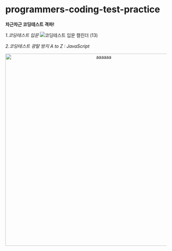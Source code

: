 # programmers-coding-test-practice

**차근차근 코딩테스트 격파!**

_1.코딩테스트 입문_
![코딩테스트 입문 캘린더 (13)](https://user-images.githubusercontent.com/91243651/218669364-8962dd45-313b-4bf4-827c-43c50af0cd0b.png)


_2.코딩테스트 광탈 방지 A to Z : JavaScript_

<p align="center"><img width="599" alt="aaaaaa" src="https://user-images.githubusercontent.com/91243651/218670981-366894f4-4d51-4da8-b794-8fc1e8e342e9.png"></p>

